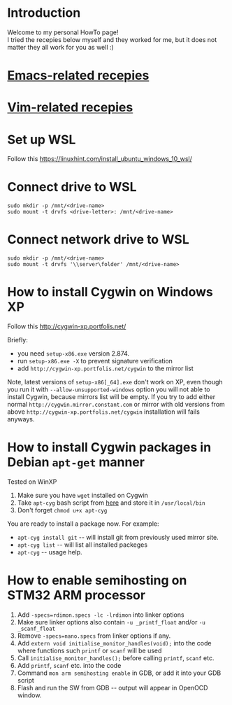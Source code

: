 # Introduction
Welcome to my personal HowTo page!<br>
I tried the recepies below myself and they worked for me, but it does not matter they all work for you as well :)

# [Emacs-related recepies](https://github.com/nicodimuscanis/the-recepies/blob/master/using-emacs/README.md)

# [Vim-related recepies](https://github.com/nicodimuscanis/the-recepies/blob/master/using-vim/README.md)

# Set up WSL
Follow this https://linuxhint.com/install_ubuntu_windows_10_wsl/

# Connect drive to WSL
```
sudo mkdir -p /mnt/<drive-name>
sudo mount -t drvfs <drive-letter>: /mnt/<drive-name>
```
# Connect network drive to WSL
```
sudo mkdir -p /mnt/<drive-name>
sudo mount -t drvfs '\\server\folder' /mnt/<drive-name>
```
# How to install Cygwin on Windows XP
Follow this http://cygwin-xp.portfolis.net/

Briefly:
- you need `setup-x86.exe` version 2.874.
- run `setup-x86.exe -X` to prevent signature verification
- add `http://cygwin-xp.portfolis.net/cygwin` to the mirror list

Note, latest versions of `setup-x86[_64].exe` don't work on XP, even though you run it with `--allow-unsupported-windows` option you will not able to install Cygwin, because mirrors list will be empty. If you try to add either normal `http://cygwin.mirror.constant.com` or mirror with old versions from above `http://cygwin-xp.portfolis.net/cygwin` installation will fails anyways.

# How to install Cygwin packages in Debian `apt-get` manner
Tested on WinXP
1. Make sure you have `wget` installed on Cygwin
2. Take `apt-cyg` bash script from [here](https://raw.githubusercontent.com/transcode-open/apt-cyg/master/apt-cyg) and store it in `/usr/local/bin`
3. Don't forget `chmod u+x apt-cyg`

You are ready to install a package now. For example:
- `apt-cyg install git` -- will install git from previously used mirror site.
- `apt-cyg list` -- will list all installed packeges
- `apt-cyg` -- usage help.

# How to enable semihosting on STM32 ARM processor
1. Add `-specs=rdimon.specs -lc -lrdimon` into linker options
2. Make sure linker options also contain `-u _printf_float` and/or `-u _scanf_float`
3. Remove `-specs=nano.specs` from linker options if any.
4. Add `extern void initialise_monitor_handles(void);` into the code where functions such `printf` or `scanf` will be used
5. Call `initialise_monitor_handles();` before calling `printf`, `scanf` etc.
6. Add `printf`, `scanf` etc. into the code
7. Command `mon arm semihosting enable` in GDB, or add it into your GDB script
8. Flash and run the SW from GDB -- output will appear in OpenOCD window.
